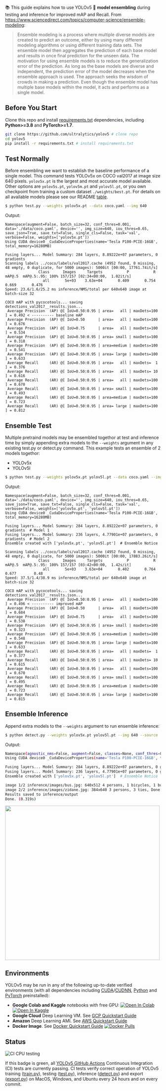 📚  This guide explains how to use YOLOv5 🚀 **model ensembling** during testing and inference for improved mAP and Recall. From https://www.sciencedirect.com/topics/computer-science/ensemble-modeling:
> Ensemble modeling is a process where multiple diverse models are created to predict an outcome, either by using many different modeling algorithms or using different training data sets. The ensemble model then aggregates the prediction of each base model and results in once final prediction for the unseen data. The motivation for using ensemble models is to reduce the generalization error of the prediction. As long as the base models are diverse and independent, the prediction error of the model decreases when the ensemble approach is used. The approach seeks the wisdom of crowds in making a prediction. Even though the ensemble model has multiple base models within the model, it acts and performs as a single model.

## Before You Start

Clone this repo and install [requirements.txt](https://github.com/ultralytics/yolov5/blob/master/requirements.txt) dependencies, including **Python>=3.8** and **PyTorch>=1.7**.

```bash
git clone https://github.com/ultralytics/yolov5 # clone repo
cd yolov5
pip install -r requirements.txt # install requirements.txt
```

## Test Normally

Before ensembling we want to establish the baseline performance of a single model. This command tests YOLOv5x on COCO val2017 at image size 640 pixels. `yolov5x.pt` is the largest and most accurate model available. Other options are `yolov5s.pt`, `yolov5m.pt` and `yolov5l.pt`, or you own checkpoint from training a custom dataset `./weights/best.pt`. For details on all available models please see our README [table](https://github.com/ultralytics/yolov5#pretrained-checkpoints).
```bash
$ python test.py --weights yolov5x.pt --data coco.yaml --img 640
```

Output:
```shell
Namespace(augment=False, batch_size=32, conf_thres=0.001, data='./data/coco.yaml', device='', img_size=640, iou_thres=0.65, save_json=True, save_txt=False, single_cls=False, task='val', verbose=False, weights=['yolov5x.pt'])
Using CUDA device0 _CudaDeviceProperties(name='Tesla P100-PCIE-16GB', total_memory=16280MB)

Fusing layers... Model Summary: 284 layers, 8.89222e+07 parameters, 0 gradients
Scanning labels ../coco/labels/val2017.cache (4952 found, 0 missing, 48 empty, 0 duplicate, for 5000 images): 5000it [00:00, 17761.74it/s]
               Class      Images     Targets           P           R      mAP@.5  mAP@.5:.95: 100% 157/157 [02:34<00:00,  1.02it/s]
                 all       5e+03    3.63e+04       0.409       0.754       0.669       0.476
Speed: 23.6/1.6/25.2 ms inference/NMS/total per 640x640 image at batch-size 32

COCO mAP with pycocotools... saving detections_val2017__results.json...
 Average Precision  (AP) @[ IoU=0.50:0.95 | area=   all | maxDets=100 ] = 0.492 < ---------- baseline mAP
 Average Precision  (AP) @[ IoU=0.50      | area=   all | maxDets=100 ] = 0.676
 Average Precision  (AP) @[ IoU=0.75      | area=   all | maxDets=100 ] = 0.534
 Average Precision  (AP) @[ IoU=0.50:0.95 | area= small | maxDets=100 ] = 0.318
 Average Precision  (AP) @[ IoU=0.50:0.95 | area=medium | maxDets=100 ] = 0.541
 Average Precision  (AP) @[ IoU=0.50:0.95 | area= large | maxDets=100 ] = 0.633
 Average Recall     (AR) @[ IoU=0.50:0.95 | area=   all | maxDets=  1 ] = 0.376
 Average Recall     (AR) @[ IoU=0.50:0.95 | area=   all | maxDets= 10 ] = 0.616
 Average Recall     (AR) @[ IoU=0.50:0.95 | area=   all | maxDets=100 ] = 0.670
 Average Recall     (AR) @[ IoU=0.50:0.95 | area= small | maxDets=100 ] = 0.493
 Average Recall     (AR) @[ IoU=0.50:0.95 | area=medium | maxDets=100 ] = 0.723
 Average Recall     (AR) @[ IoU=0.50:0.95 | area= large | maxDets=100 ] = 0.812
```

## Ensemble Test

Multiple pretraind models may be ensembled togethor at test and inference time by simply appending extra models to the `--weights` argument in any existing test.py or detect.py command. This example tests an ensemble of 2 models togethor:
- YOLOv5x
- YOLOv5l

```bash
$ python test.py --weights yolov5x.pt yolov5l.pt --data coco.yaml --img 640
```

Output:
```shell
Namespace(augment=False, batch_size=32, conf_thres=0.001, data='./data/coco.yaml', device='', img_size=640, iou_thres=0.65, save_json=True, save_txt=False, single_cls=False, task='val', verbose=False, weights=['yolov5x.pt', 'yolov5l.pt'])
Using CUDA device0 _CudaDeviceProperties(name='Tesla P100-PCIE-16GB', total_memory=16280MB)

Fusing layers... Model Summary: 284 layers, 8.89222e+07 parameters, 0 gradients  # Model 1
Fusing layers... Model Summary: 236 layers, 4.77901e+07 parameters, 0 gradients  # Model 2
Ensemble created with ['yolov5x.pt', 'yolov5l.pt']  # Ensemble Notice

Scanning labels ../coco/labels/val2017.cache (4952 found, 0 missing, 48 empty, 0 duplicate, for 5000 images): 5000it [00:00, 17883.26it/s]
               Class      Images     Targets           P           R      mAP@.5  mAP@.5:.95: 100% 157/157 [03:42<00:00,  1.42s/it]
                 all       5e+03    3.63e+04       0.402       0.764       0.677        0.48
Speed: 37.5/1.4/38.9 ms inference/NMS/total per 640x640 image at batch-size 32

COCO mAP with pycocotools... saving detections_val2017__results.json...
 Average Precision  (AP) @[ IoU=0.50:0.95 | area=   all | maxDets=100 ] = 0.496 < ---------- improved mAP
 Average Precision  (AP) @[ IoU=0.50      | area=   all | maxDets=100 ] = 0.684
 Average Precision  (AP) @[ IoU=0.75      | area=   all | maxDets=100 ] = 0.538
 Average Precision  (AP) @[ IoU=0.50:0.95 | area= small | maxDets=100 ] = 0.323
 Average Precision  (AP) @[ IoU=0.50:0.95 | area=medium | maxDets=100 ] = 0.548
 Average Precision  (AP) @[ IoU=0.50:0.95 | area= large | maxDets=100 ] = 0.633
 Average Recall     (AR) @[ IoU=0.50:0.95 | area=   all | maxDets=  1 ] = 0.377
 Average Recall     (AR) @[ IoU=0.50:0.95 | area=   all | maxDets= 10 ] = 0.615
 Average Recall     (AR) @[ IoU=0.50:0.95 | area=   all | maxDets=100 ] = 0.670
 Average Recall     (AR) @[ IoU=0.50:0.95 | area= small | maxDets=100 ] = 0.495
 Average Recall     (AR) @[ IoU=0.50:0.95 | area=medium | maxDets=100 ] = 0.723
 Average Recall     (AR) @[ IoU=0.50:0.95 | area= large | maxDets=100 ] = 0.815
```

## Ensemble Inference

Append extra models to the `--weights` argument to run ensemble inference:
```bash
$ python detect.py --weights yolov5x.pt yolov5l.pt --img 640 --source ./inference/images/
```

Output:
```bash
Namespace(agnostic_nms=False, augment=False, classes=None, conf_thres=0.25, device='', img_size=640, iou_thres=0.45, output='inference/output', save_txt=False, source='./inference/images/', update=False, view_img=False, weights=['yolov5x.pt', 'yolov5l.pt'])
Using CUDA device0 _CudaDeviceProperties(name='Tesla P100-PCIE-16GB', total_memory=16280MB)

Fusing layers... Model Summary: 284 layers, 8.89222e+07 parameters, 0 gradients  # Model 1
Fusing layers... Model Summary: 236 layers, 4.77901e+07 parameters, 0 gradients  # Model 2
Ensemble created with ['yolov5x.pt', 'yolov5l.pt']  # Ensemble Notice

image 1/2 inference/images/bus.jpg: 640x512 4 persons, 1 bicycles, 1 buss, Done. (0.073s)
image 2/2 inference/images/zidane.jpg: 384x640 3 persons, 3 ties, Done. (0.063s)
Results saved to inference/output
Done. (0.319s)
```
<img src="https://user-images.githubusercontent.com/26833433/86850925-efc3b880-c066-11ea-9fa7-ad1f686e922e.jpg" width="500">


## Environments

YOLOv5 may be run in any of the following up-to-date verified environments (with all dependencies including [CUDA](https://developer.nvidia.com/cuda)/[CUDNN](https://developer.nvidia.com/cudnn), [Python](https://www.python.org/) and [PyTorch](https://pytorch.org/) preinstalled):

- **Google Colab and Kaggle** notebooks with free GPU: <a href="https://colab.research.google.com/github/ultralytics/yolov5/blob/master/tutorial.ipynb"><img src="https://colab.research.google.com/assets/colab-badge.svg" alt="Open In Colab"></a> <a href="https://www.kaggle.com/ultralytics/yolov5"><img src="https://kaggle.com/static/images/open-in-kaggle.svg" alt="Open In Kaggle"></a>
- **Google Cloud** Deep Learning VM. See [GCP Quickstart Guide](https://github.com/ultralytics/yolov5/wiki/GCP-Quickstart)
- **Amazon** Deep Learning AMI. See [AWS Quickstart Guide](https://github.com/ultralytics/yolov5/wiki/AWS-Quickstart)
- **Docker Image**. See [Docker Quickstart Guide](https://github.com/ultralytics/yolov5/wiki/Docker-Quickstart) <a href="https://hub.docker.com/r/ultralytics/yolov5"><img src="https://img.shields.io/docker/pulls/ultralytics/yolov5?logo=docker" alt="Docker Pulls"></a>


## Status

![CI CPU testing](https://github.com/ultralytics/yolov5/workflows/CI%20CPU%20testing/badge.svg)

If this badge is green, all [YOLOv5 GitHub Actions](https://github.com/ultralytics/yolov5/actions) Continuous Integration (CI) tests are currently passing. CI tests verify correct operation of YOLOv5 training ([train.py](https://github.com/ultralytics/yolov5/blob/master/train.py)), testing ([test.py](https://github.com/ultralytics/yolov5/blob/master/test.py)), inference ([detect.py](https://github.com/ultralytics/yolov5/blob/master/detect.py)) and export ([export.py](https://github.com/ultralytics/yolov5/blob/master/models/export.py)) on MacOS, Windows, and Ubuntu every 24 hours and on every commit.